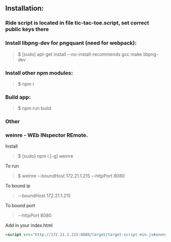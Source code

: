 ## Installation:

### Ride script is located in file tic-tac-toe.script, set correct public keys there

### Install libpng-dev for pngquant (need for webpack):
> $ [sudo] apt-get install --no-install-recommends gcc make libpng-dev

### Install other npm modules:
> $ npm i

### Build app:
> $ npm run build

### Other

### weinre - WEb INspector REmote.

Install
> $ [sudo] npm i [-g] weinre

To run
> $ weinre --boundHost 172.21.1.215 --httpPort 8080

To bound ip
> --boundHost 172.21.1.215

To bound port
> --httpPort 8080

Add in your index.html
```HTML
<script src="http://172.21.1.215:8080/target/target-script-min.js#anonymous"></script>
```
